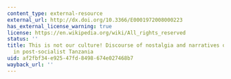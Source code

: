```yaml
---
content_type: external-resource
external_url: http://dx.doi.org/10.3366/E0001972008000223
has_external_license_warning: true
license: https://en.wikipedia.org/wiki/All_rights_reserved
status: ''
title: This is not our culture! Discourse of nostalgia and narratives of health concerns
  in post-socialist Tanzania
uid: af2fbf34-e925-47fd-8498-674e027468b7
wayback_url: ''
---
```

